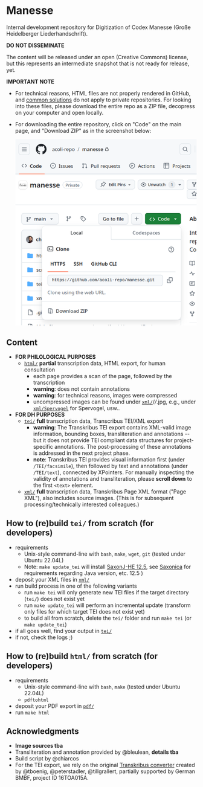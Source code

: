 # Manesse

Internal development repository for Digitization of Codex Manesse (Große Heidelberger Liederhandschrift). 

**DO NOT DISSEMINATE**

The content will be released under an open (Creative Commons) license, but this represents an intermediate snapshot that is not ready for release, yet.

**IMPORTANT NOTE**

- For technical reasons, HTML files are not properly rendered in GitHub, and [common solutions](https://htmlpreview.github.io/) do not apply to private repositories. For looking into these files, please download the entire repo as a ZIP file, decopress on your computer and open locally.
- For downloading the entire repository, click on "Code" on the main page, and "Download ZIP" as in the screenshot below:

	![](scripts/download.png)

## Content

- **FOR PHILOLOGICAL PURPOSES**
	- [`html/`](html) **partial** transcription data, HTML export, for human consultation
		- each page provides a scan of the page, followed by the transcription
		- **warning**: does not contain annotations
		- **warning**: for technical reasons, images were compressed
		- uncompressed images can be found under [`xml/`](img)/*/*.jpg, e.g., under [`xml/Spervogel`](xml/Spervogel) for Spervogel, usw..
- **FOR DH PURPOSES**
	- [`tei/`](tei) **full** transcription data, Transcribus TEI/XML export
		- **warning**: The Transkribus TEI export contains XML-valid image information, bounding boxes, transliteration and annotations -- but it does not provide TEI compliant data structures for project-specific annotations. The post-processing of these annotations is addressed in the next project phase.
		- **note**: Transkribus TEI provides visual information first (under `/TEI/facsimile`), then followed by text and annotations (under `/TEI/text`), connected by XPointers. For manually inspecting the validity of annotations and transliteration, please **scroll down** to the first `<text>` element.
	- [`xml/`](xml) **full** transcription data, Transkribus Page XML format ("Page XML"), also includes source images. (This is for subsequent processing/technically interested colleagues.)

## How to (re)build  `tei/` from scratch (for developers)

- requirements
	- Unix-style command-line with `bash`, `make`, `wget`, `git` (tested under Ubuntu 22.04L)
	- Note: `make update_tei` will install [SaxonJ-HE 12.5](https://github.com/Saxonica/Saxon-HE/releases/download/SaxonHE12-5/SaxonHE12-5J.zip), see [Saxonica](https://www.saxonica.com/download/java.xml) for requirements regarding Java version, etc.
12.5 )
- deposit your XML files in [`xml/`](xml)
- run build process in one of the following variants
	- run `make tei` will only generate new TEI files if the target directory (`tei/`) does not exist yet
 	- run `make update_tei` will perform an incremental update (transform only files for which target TEI does not exist yet)
	- to build all from scratch, delete the `tei/` folder and run `make tei` (or `make update_tei`)
- if all goes well, find your output in [`tei/`](tei)
- if not, check the logs ;)

## How to (re)build `html/` from scratch (for developers)

- requirements
	- Unix-style command-line with `bash`, `make` (tested under Ubuntu 22.04L)
	- `pdftohtml`
- deposit your PDF export in [`pdf/`](pdf)
- run `make html`

## Acknowledgments

- **Image sources tba**
- Transliteration and annotation provided by @bleulean, **details tba**
- Build script by @chiarcos
- For the TEI export, we rely on the original [Transkribus converter](https://github.com/dariok/page2tei) created by @tboenig, @peterstadler, @tillgrallert, partially supported by German BMBF, project ID 16TOA015A.
